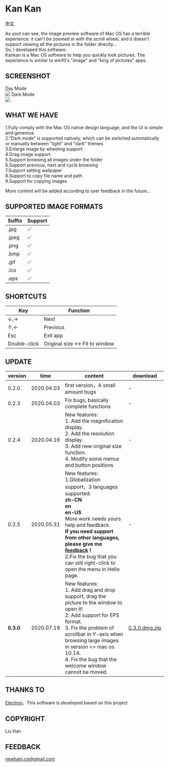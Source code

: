 # Kan Kan

[中文](readme.zh.md) 

As yout can see, the image preview software of Mac OS has a terrible experience:  it can't be zoomed in with the scroll wheel, and it doesn't support viewing all the pictures in the folder directly...   
So, I developed this software.   
Kankan is a Mac OS software to help you quickly look pictures. The experience is similar to win10's "image" and "king of pictures" apps.  

## SCREENSHOT  
Day Mode  
<img src="cap_3.png">
Dark Mode  
<img src="cap_4.png">

## WHAT WE HAVE  
1.Fully comply with the Mac OS native design language, and the UI is simple and generous  
2."Dark mode" is supported natively, which can be switched automatically or manually between "light" and "dark" themes  
3.Enlarge image by wheeling support   
4.Drag image support  
5.Support browsing all images under the folder  
6.Support previous, next and cycle browsing  
7.Support setting wallpaper  
8.Support to copy file name and path  
9.Support for copying images  

More content will be added according to user feedback in the future...  

## SUPPORTED IMAGE FORMATS
Suffix|Support
---|---
.jpg|✅
.jpeg|✅
.png|✅
.bmp|✅
.gif|✅
.ico|✅
.eps|✅

## SHORTCUTS
Key|Function
---|---
↓,→|Next
↑,←|Previous
Esc|Exit app
Double-click|Original size ↔ Fit to window

## UPDATE  
version  |time           |content                                                      |download
------------|----------------|------------------------------------------------------|----
0.2.0      |2020.04.03|first version，A small amount bugs    |-
0.2.3      |2020.04.03|Fix bugs, basically complete functions |-
0.2.4|2020.04.16|New features: <br> 1. Add the magnification display. <br>2. Add the resolution display. <br>3. Add new original size function. <br>4. Modify some menus and button positions|-
0.2.5|2020.05.31|New features: <br>1.Globalization support，3 languages supported:<br>**zh-CN**<br>**en**<br>**en-US** <br>More work needs yours help and feedback.<br>**If you need support from other languages, please give me [feedback](mailto:newham.cn@gmail.com) !**<br>2.Fix the bug that you can still right-click to open the menu in Hello page.|-
**0.3.0**|2020.07.19|New features: <br>1. Add drag and drop support, drag the picture to the window to open it!<br>2. Add support for EPS format.<br>3. Fix the problem of scrollbar in Y-axis when browsing large images in version <= mac os 10.14. <br>4. Fix the bug that the welcome window cannot be moved.|[0.3.0.dmg.zip](https://github.com/newham/kankan/releases/download/v0.3.0/kankan-0.3.0.dmg.zip)

## THANKS TO  
[Electron](https://www.electronjs.org)，This software is developed based on this project

## COPYRIGHT  
Liu Han

## FEEDBACK   
[newham.cn@gmail.com](mailto:newham.cn@gmail.com)  

